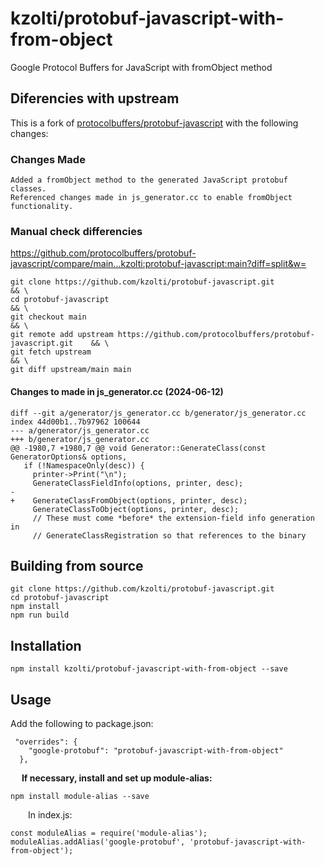 # kzolti/protobuf-javascript-with-from-object
Google Protocol Buffers for JavaScript with fromObject method

## Diferencies with upstream 
This is a fork of [protocolbuffers/protobuf-javascript](https://github.com/protocolbuffers/protobuf-javascript) with the following changes:

###  Changes Made

    Added a fromObject method to the generated JavaScript protobuf classes.
    Referenced changes made in js_generator.cc to enable fromObject functionality.


### Manual check differencies
https://github.com/protocolbuffers/protobuf-javascript/compare/main...kzolti:protobuf-javascript:main?diff=split&w=
```
git clone https://github.com/kzolti/protobuf-javascript.git                           && \ 
cd protobuf-javascript                                                                && \ 
git checkout main                                                                     && \
git remote add upstream https://github.com/protocolbuffers/protobuf-javascript.git    && \
git fetch upstream                                                                    && \
git diff upstream/main main   
```
#### Changes to made in js_generator.cc (2024-06-12)
```
diff --git a/generator/js_generator.cc b/generator/js_generator.cc
index 44d00b1..7b97962 100644
--- a/generator/js_generator.cc
+++ b/generator/js_generator.cc
@@ -1980,7 +1980,7 @@ void Generator::GenerateClass(const GeneratorOptions& options,
   if (!NamespaceOnly(desc)) {
     printer->Print("\n");
     GenerateClassFieldInfo(options, printer, desc);
-
+    GenerateClassFromObject(options, printer, desc);
     GenerateClassToObject(options, printer, desc);
     // These must come *before* the extension-field info generation in
     // GenerateClassRegistration so that references to the binary
```


## Building from source

```
git clone https://github.com/kzolti/protobuf-javascript.git
cd protobuf-javascript
npm install
npm run build
```
## Installation
```
npm install kzolti/protobuf-javascript-with-from-object --save
```    
## Usage
Add the following to package.json:
```
 "overrides": {
    "google-protobuf": "protobuf-javascript-with-from-object"
  },
```
&emsp; <b>If necessary, install and set up module-alias:</b>
```
npm install module-alias --save

```
&emsp;&emsp;In index.js:
```
const moduleAlias = require('module-alias');
moduleAlias.addAlias('google-protobuf', 'protobuf-javascript-with-from-object');
```


    
 
